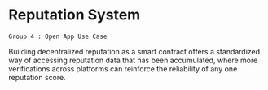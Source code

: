 # Reputation System

```$
Group 4 : Open App Use Case
```
Building decentralized reputation as a smart contract offers a standardized
way of accessing reputation data that has been accumulated, where more
verifications across platforms can reinforce the reliability of any one reputation score.

